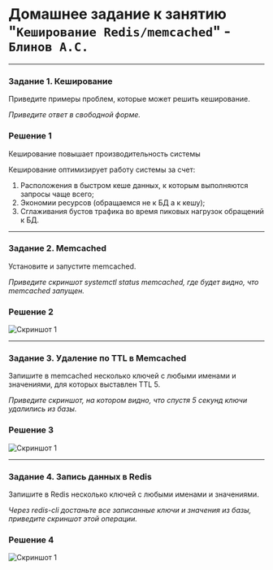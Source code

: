 # Домашнее задание к занятию "`Кеширование Redis/memcached`" - `Блинов А.С.`

---

### Задание 1. Кеширование 

Приведите примеры проблем, которые может решить кеширование. 

*Приведите ответ в свободной форме.*

### Решение 1
Кеширование повышает производительность системы

Кеширование оптимизирует работу системы за счет:

1. Расположения в быстром кеше данных, к которым выполняются запросы чаще всего;
2. Экономии ресурсов (обращаемся не к БД а к кешу);
3. Сглаживания бустов трафика во время пиковых нагрузок обращений к БД.

---

### Задание 2. Memcached

Установите и запустите memcached.

*Приведите скриншот systemctl status memcached, где будет видно, что memcached запущен.*

### Решение 2
![Скриншот 1](https://github.com/AleksanderB5/sys-pattern-homework-8-2/blob/Redis/memcached/фото/кэш1.png)

---

### Задание 3. Удаление по TTL в Memcached

Запишите в memcached несколько ключей с любыми именами и значениями, для которых выставлен TTL 5. 

*Приведите скриншот, на котором видно, что спустя 5 секунд ключи удалились из базы.*

### Решение 3
![Скриншот 1](https://github.com/AleksanderB5/sys-pattern-homework-8-2/blob/Redis/memcached/фото/кеш2.png)

---

### Задание 4. Запись данных в Redis

Запишите в Redis несколько ключей с любыми именами и значениями. 

*Через redis-cli достаньте все записанные ключи и значения из базы, приведите скриншот этой операции.*

### Решение 4
![Скриншот 1](https://github.com/AleksanderB5/sys-pattern-homework-8-2/blob/Redis/memcached/фото/кеш3.png)

